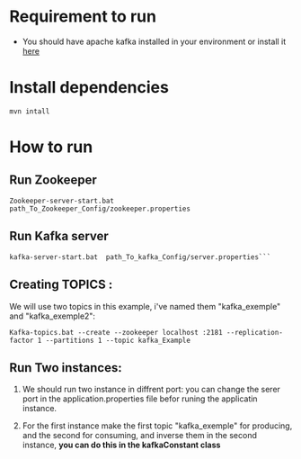 # Requirement to run
- You should have apache kafka installed in your environment or install it [here](https://kafka.apache.org/quickstart) 
# Install dependencies
```
mvn intall
```
# How to run 
## Run Zookeeper  
```
Zookeeper-server-start.bat  path_To_Zookeeper_Config/zookeeper.properties
```

## Run Kafka server  
```
kafka-server-start.bat  path_To_kafka_Config/server.properties```

```

## Creating TOPICS :
We will use two topics in this example, i've named them "kafka_exemple" and "kafka_exemple2":
```
Kafka-topics.bat --create --zookeeper localhost :2181 --replication-factor 1 --partitions 1 --topic kafka_Example
```
## Run Two instances:
1. We should run two instance in diffrent port: you can change the serer port in the application.properties file befor runing the applicatin instance.

2. For the first instance make the first topic "kafka_exemple" for producing, and the second for consuming, and inverse them in the second instance, **you can do this in the kafkaConstant class**
